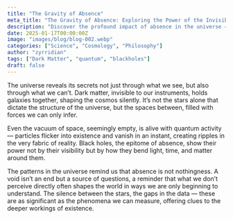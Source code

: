 ```yaml
---
title: "The Gravity of Absence"
meta_title: "The Gravity of Absence: Exploring the Power of the Invisible in the Universe"
description: "Discover the profound impact of absence in the universe — from dark matter to black holes, how the unseen shapes the cosmos and challenges our understanding of existence."
date: 2025-01-17T00:00:00Z
image: "images/blog/blog-002.webp"
categories: ["Science", "Cosmology", "Philosophy"]
author: "zyrridian"
tags: ["Dark Matter", "quantum", "blackholes"]
draft: false
---
```


The universe reveals its secrets not just through what we see, but also through what we can’t. Dark matter, invisible to our instruments, holds galaxies together, shaping the cosmos silently. It’s not the stars alone that dictate the structure of the universe, but the spaces between, filled with forces we can only infer.

Even the vacuum of space, seemingly empty, is alive with quantum activity — particles flicker into existence and vanish in an instant, creating ripples in the very fabric of reality. Black holes, the epitome of absence, show their power not by their visibility but by how they bend light, time, and matter around them.

The patterns in the universe remind us that absence is not nothingness. A void isn’t an end but a source of questions, a reminder that what we don’t perceive directly often shapes the world in ways we are only beginning to understand. The silence between the stars, the gaps in the data — these are as significant as the phenomena we can measure, offering clues to the deeper workings of existence.
